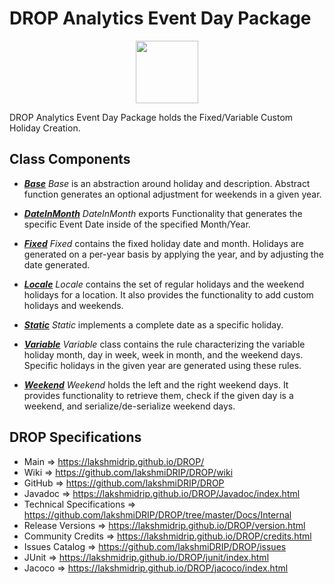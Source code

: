 # DROP Analytics Event Day Package

<p align="center"><img src="https://github.com/lakshmiDRIP/DROP/blob/master/DRIP_Logo.gif?raw=true" width="100"></p>

DROP Analytics Event Day Package holds the Fixed/Variable Custom Holiday Creation.

## Class Components

 * [***Base***](https://github.com/lakshmiDRIP/DROP/tree/master/src/main/java/org/drip/analytics/eventday/Base.java)
 <i>Base</i> is an abstraction around holiday and description. Abstract function generates an optional
 adjustment for weekends in a given year.

 * [***DateInMonth***](https://github.com/lakshmiDRIP/DROP/tree/master/src/main/java/org/drip/analytics/eventday/DateInMonth.java)
 <i>DateInMonth</i> exports Functionality that generates the specific Event Date inside of the specified
 Month/Year.

 * [***Fixed***](https://github.com/lakshmiDRIP/DROP/tree/master/src/main/java/org/drip/analytics/eventday/Fixed.java)
 <i>Fixed</i> contains the fixed holiday date and month. Holidays are generated on a per-year basis by
 applying the year, and by adjusting the date generated.

 * [***Locale***](https://github.com/lakshmiDRIP/DROP/tree/master/src/main/java/org/drip/analytics/eventday/Locale.java)
 <i>Locale</i> contains the set of regular holidays and the weekend holidays for a location. It also provides
 the functionality to add custom holidays and weekends.

 * [***Static***](https://github.com/lakshmiDRIP/DROP/tree/master/src/main/java/org/drip/analytics/eventday/Static.java)
 <i>Static</i> implements a complete date as a specific holiday.

 * [***Variable***](https://github.com/lakshmiDRIP/DROP/tree/master/src/main/java/org/drip/analytics/eventday/Variable.java)
 <i>Variable</i> class contains the rule characterizing the variable holiday month, day in week, week in
 month, and the weekend days. Specific holidays in the given year are generated using these rules.

 * [***Weekend***](https://github.com/lakshmiDRIP/DROP/tree/master/src/main/java/org/drip/analytics/eventday/Weekend.java)
 <i>Weekend</i> holds the left and the right weekend days. It provides functionality to retrieve them, check
 if the given day is a weekend, and serialize/de-serialize weekend days.


## DROP Specifications
 * Main                     => https://lakshmidrip.github.io/DROP/
 * Wiki                     => https://github.com/lakshmiDRIP/DROP/wiki
 * GitHub                   => https://github.com/lakshmiDRIP/DROP
 * Javadoc                  => https://lakshmidrip.github.io/DROP/Javadoc/index.html
 * Technical Specifications => https://github.com/lakshmiDRIP/DROP/tree/master/Docs/Internal
 * Release Versions         => https://lakshmidrip.github.io/DROP/version.html
 * Community Credits        => https://lakshmidrip.github.io/DROP/credits.html
 * Issues Catalog           => https://github.com/lakshmiDRIP/DROP/issues
 * JUnit                    => https://lakshmidrip.github.io/DROP/junit/index.html
 * Jacoco                   => https://lakshmidrip.github.io/DROP/jacoco/index.html
